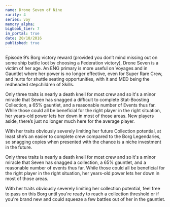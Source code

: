 ```yaml
---
name: Drone Seven of Nine
rarity: 4
series: voy
memory_alpha:
bigbook_tier: 7
in_portal: true
date: 20/10/2016
published: true
---
```


Episode 9’s Borg victory reward (provided you don’t mind missing out on some ship battle loot by choosing a Federation victory), Drone Seven is a victim of her age. An ENG primary is more useful on Voyages and in Gauntlet where her power is no longer effective, even for Super Rare Crew, and hurts for shuttle seating opportunities, with it and MED being the redheaded stepchildren of Skills.

Only three traits is nearly a death knell for most crew and so it's a minor miracle that Seven has snagged a difficult to complete Stat-Boosting Collection, a 65% gauntlet, and a reasonable number of Events thus far. While those could all be beneficial for the right player in the right situation, her years-old power lets her down in most of those areas. New players aside, there’s just no longer much here for the average player.

With her traits obviously severely limiting her future Collection potential, at least she’s an easier to complete crew compared to the Borg Legendaries, so snagging copies when presented with the chance is a niche investment in the future.

Only three traits is nearly a death knell for most crew and so it's a minor miracle that Seven has snagged a collection, a 65% gauntlet, and a reasonable number of events thus far. While those could all be beneficial for the right player in the right situation, her years-old power lets her down in most of those areas.

With her traits obviously severely limiting her collection potential, feel free to pass on this Borg until you're ready to reach a collection threshold or if you're brand new and could squeeze a few battles out of her in the gauntlet.
